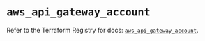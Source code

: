 # `aws_api_gateway_account`

Refer to the Terraform Registry for docs: [`aws_api_gateway_account`](https://registry.terraform.io/providers/hashicorp/aws/5.75.0/docs/resources/api_gateway_account).

